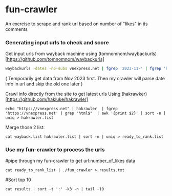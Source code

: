 # fun-crawler
An exercise to scrape and rank url based on number of "likes" in its comments


### Generating input urls to check and score

Get input urls from wayback machine using (tomnomnom/waybackurls)[https://github.com/tomnomnom/waybackurls]

```bash
waybackurls -dates -no-subs vnexpress.net | fgrep '2023-11-' | fgrep 'html$' | awk '{print $2}' | sort -n | uniq  > wayback.list
```
( Temporarily get data from Nov 2023 first. Then my crawler will parse date info in url and skip the old one later )

Crawl info directly from the site to get latest urls
Using (hakrawker)[https://github.com/hakluke/hakrawler]

```shell
echo "https://vnexpress.net" | hakrawler  | fgrep 'https://vnexpress.net' | grep "html$"  | awk '{print $2}' | sort -n | uniq > hakrawler.list
```

Merge those 2 list:
```shell
cat wayback.list hakrawler.list | sort -n | uniq > ready_to_rank.list
```

### Use my fun-crawler to process the urls

#pipe through my fun-crawler to get url:number_of_likes data
```shell
cat ready_to_rank_list | ./fun_crawler > results.txt
```

#Sort top 10
```shell
cat results | sort -t ':' -k3 -n | tail -10
```


